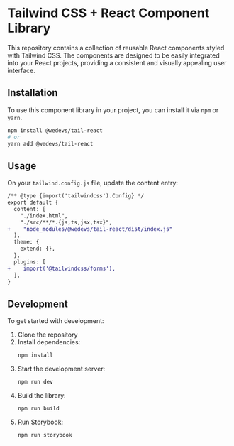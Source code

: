 # Tailwind CSS + React Component Library

This repository contains a collection of reusable React components styled with Tailwind CSS. The components are designed to be easily integrated into your React projects, providing a consistent and visually appealing user interface.

## Installation

To use this component library in your project, you can install it via `npm` or `yarn`.

```bash
npm install @wedevs/tail-react
# or
yarn add @wedevs/tail-react
```

## Usage

On your `tailwind.config.js` file, update the content entry:

```diff
/** @type {import('tailwindcss').Config} */
export default {
  content: [
    "./index.html",
    "./src/**/*.{js,ts,jsx,tsx}",
+    "node_modules/@wedevs/tail-react/dist/index.js"
  ],
  theme: {
    extend: {},
  },
  plugins: [
+    import('@tailwindcss/forms'),
  ],
}
```

## Development

To get started with development:

1. Clone the repository
2. Install dependencies:
   ```bash
   npm install
   ```
3. Start the development server:
   ```bash
   npm run dev
   ```
4. Build the library:
   ```bash
   npm run build
   ```
5. Run Storybook:
   ```bash
   npm run storybook
   ```
